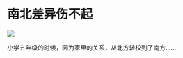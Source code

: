 # 南北差异伤不起

![](http://www.yilinzazhi.com/images/yili/yili201303/yili20130365.jpg)

小学五年级的时候，因为家里的关系，从北方转校到了南方……